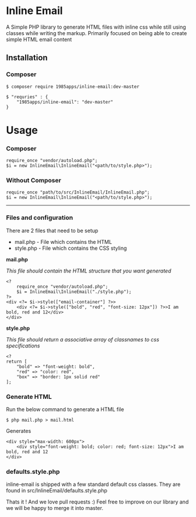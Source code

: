 # Inline Email

A Simple PHP library to generate HTML files with inline css while still using classes while writing the markup. Primarily focused on being able to create simple HTML email content

## Installation
### Composer

    $ composer require 1985apps/inline-email:dev-master

    $ "requries" : {
        "1985apps/inline-email": "dev-master"
    }

# Usage
### Composer

	require_once "vendor/autoload.php";
	$i = new InlineEmail\InlineEmail("<path/to/style.php>");

### Without Composer

	require_once "path/to/src/InlineEmail/InlineEmail.php";
	$i = new InlineEmail\InlineEmail("<path/to/style.php>");

***
### Files and configuration 
There are 2 files that need to be setup
- mail.php - File which contains the HTML
- style.php - File which contains the CSS styling

**mail.php**

*This file should contain the HTML structure that you want generated*

    <?
        require_once "vendor/autoload.php";
        $i = InlineEmail\InlineEmail("./style.php");
    ?>
    <div <?= $i->style(["email-container"] ?>>
        <div <?= $i->style(["bold", "red", "font-size: 12px"]) ?>>I am bold, red and 12</div>
    </div>

**style.php**

*This file should return a associative array of classnames to css specifications*

    <?
    return [
        "bold" => "font-weight: bold",
        "red" => "color: red",
        "box" => "border: 1px solid red"
    ];
    
### Generate HTML
Run the below command to generate a HTML file

    $ php mail.php > mail.html
    
Generates

    <div style="max-width: 600px">
        <div style="font-weight: bold; color: red; font-size: 12px">I am bold, red and 12
    </div>

### defaults.style.php

inline-email is shipped with a few standard default css classes. They are found in src/InlineEmail/defaults.style.php
    
Thats it ! And we love pull requests :) Feel free to improve on our library and we will be happy to merge it into master.
